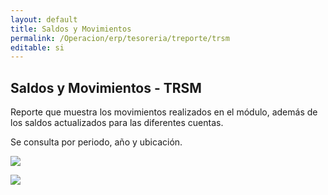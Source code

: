 ```yaml
---
layout: default
title: Saldos y Movimientos
permalink: /Operacion/erp/tesoreria/treporte/trsm
editable: si
---
```


## Saldos y Movimientos - TRSM

Reporte que muestra los movimientos realizados en el módulo, además de los saldos actualizados para las diferentes cuentas.  

Se consulta por periodo, año y ubicación.  

![](TRSM1.png)


![](TRSM2.png)






